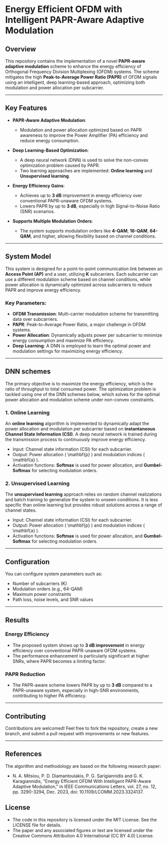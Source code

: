 # Energy Efficient OFDM with Intelligent PAPR-Aware Adaptive Modulation

## Overview

This repository contains the implementation of a novel **PAPR-aware adaptive modulation** scheme to enhance the energy efficiency of Orthogonal Frequency Division Multiplexing (OFDM) systems. The scheme mitigates the high **Peak-to-Average Power Ratio (PAPR)** of OFDM signals using an intelligent, deep learning-based approach, optimizing both modulation and power allocation per subcarrier.

---

## Key Features

- **PAPR-Aware Adaptive Modulation**:
  - Modulation and power allocation optimized based on PAPR awareness to improve the Power Amplifier (PA) efficiency and reduce energy consumption.
  
- **Deep Learning-Based Optimization**:
  - A deep neural network (DNN) is used to solve the non-convex optimization problem caused by PAPR.
  - Two learning approaches are implemented: **Online learning** and **Unsupervised learning**.

- **Energy Efficiency Gains**:
  - Achieves up to **3 dB** improvement in energy efficiency over conventional PAPR-unaware OFDM systems.
  - Lowers PAPR by up to **3 dB**, especially in high Signal-to-Noise Ratio (SNR) scenarios.

- **Supports Multiple Modulation Orders**:
  - The system supports modulation orders like **4-QAM**, **16-QAM**, **64-QAM**, and higher, allowing flexibility based on channel conditions.

---

## System Model

This system is designed for a point-to-point communication link between an **Access Point (AP)** and a user, utilizing **K** subcarriers. Each subcarrier can use a different modulation scheme based on channel conditions, while power allocation is dynamically optimized across subcarriers to reduce PAPR and improve energy efficiency.

### Key Parameters:
- **OFDM Transmission**: Multi-carrier modulation scheme for transmitting data over subcarriers.
- **PAPR**: Peak-to-Average Power Ratio, a major challenge in OFDM systems.
- **Power Allocation**: Dynamically adjusts power per subcarrier to minimize energy consumption and maximize PA efficiency.
- **Deep Learning**: A DNN is employed to learn the optimal power and modulation settings for maximizing energy efficiency.

---

## DNN schemes
The primary objective is to maximize the energy efficiency, which is the ratio of throughput to total consumed power. The optimization problem is tackled using one of the DNN schemes below, which solves for the optimal power allocation and modulation scheme under non-convex constraints.

### 1. Online Learning

An **online learning** algorithm is implemented to dynamically adapt the power allocation and modulation per subcarrier based on **instantaneous Channel State Information (CSI)**. A deep neural network is trained during the transmission process to continuously improve energy efficiency.
- Input: Channel state information (CSI) for each subcarrier.
- Output: Power allocation \( \mathbf{p} \) and modulation indices \( \mathbf{a} \).
- Activation functions: **Softmax** is used for power allocation, and **Gumbel-Softmax** for selecting modulation orders.

### 2. Unsupervised Learning

The **unsupervised learning** approach relies on random channel realizations and batch training to generalize the system to unseen conditions. It is less specific than online learning but provides robust solutions across a range of channel states.
- Input: Channel state information (CSI) for each subcarrier.
- Output: Power allocation \( \mathbf{p} \) and modulation indices \( \mathbf{a} \).
- Activation functions: **Softmax** is used for power allocation, and **Gumbel-Softmax** for selecting modulation orders.

---

## Configuration

You can configure system parameters such as:
- Number of subcarriers (K)
- Modulation orders (e.g., 64-QAM)
- Maximum power constraints
- Path loss, noise levels, and SNR values

---

## Results

### Energy Efficiency

- The proposed system shows up to **3 dB improvement** in energy efficiency over conventional PAPR-unaware OFDM systems.
- The performance enhancement is particularly significant at higher SNRs, where PAPR becomes a limiting factor.

### PAPR Reduction

- The PAPR-aware scheme lowers PAPR by up to **3 dB** compared to a PAPR-unaware system, especially in high-SNR environments, contributing to higher PA efficiency.

---

## Contributing

Contributions are welcomed! Feel free to fork the repository, create a new branch, and submit a pull request with improvements or new features.

---

## References

The algorithm and methodology are based on the following research paper:

- N. A. Mitsiou, P. D. Diamantoulakis, P. G. Sarigiannidis and G. K. Karagiannidis, "Energy Efficient OFDM With Intelligent PAPR-Aware Adaptive Modulation," in IEEE Communications Letters, vol. 27, no. 12, pp. 3290-3294, Dec. 2023, doi: 10.1109/LCOMM.2023.3324137.

## License

- The code in this repository is licensed under the MIT License. See the LICENSE file for details.
- The paper and any associated figures or text are licensed under the Creative Commons Attribution 4.0 International (CC BY 4.0) License.
